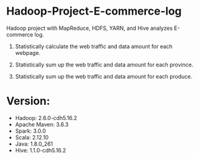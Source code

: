 # Hadoop-Project-E-commerce-log
Hadoop project with MapReduce, HDFS, YARN, and Hive analyzes E-commerce log.

1. Statistically calculate the web traffic and data amount for each webpage.  

2. Statistically sum up the web traffic and data amount for each province.

3. Statistically sum up the web traffic and data amount for each produce.

# Version:

- Hadoop: 2.6.0-cdh5.16.2
- Apache Maven: 3.6.3
- Spark: 3.0.0
- Scala: 2.12.10
- Java: 1.8.0_261
- Hive: 1.1.0-cdh5.16.2


